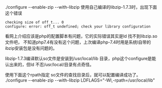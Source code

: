 ./configure --enable-zip --with-libzip 使用自己编译的libzip-1.7.3时，出现下面这个错误
```text
checking size of off_t... 0
configure: error: off_t undefined; check your library configuration
```
看网上介绍应该是php的配置脚本有问题，它的实际错误其实是ld 找不到libzip.so 文件吧，
不知道php7.4有没有这个问题，上次编译php-7.4时用是系统l自带的ibzip安装包是没有问题的。

libzip-1.7.3编译默认so文件是安装到/usr/local/lib 目录，php这个configure是能认出来的，但ld 不忍/usr/local/目录有点奇怪。

使用下面这个rpath指定 so文件的查找目录后，就可以配置编译成功了。
./configure --enable-zip --with-libzip LDFLAGS="-Wl,-rpath=/usr/local/lib"
